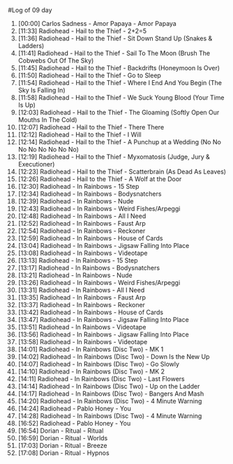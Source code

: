 #Log of 09 day

1. [00:00] Carlos Sadness - Amor Papaya - Amor Papaya
1. [11:33] Radiohead - Hail to the Thief - 2+2=5
1. [11:36] Radiohead - Hail to the Thief - Sit Down Stand Up (Snakes & Ladders)
1. [11:41] Radiohead - Hail to the Thief - Sail To The Moon (Brush The Cobwebs Out Of The Sky)
1. [11:45] Radiohead - Hail to the Thief - Backdrifts (Honeymoon Is Over)
1. [11:50] Radiohead - Hail to the Thief - Go to Sleep
1. [11:54] Radiohead - Hail to the Thief - Where I End And You Begin (The Sky Is Falling In)
1. [11:58] Radiohead - Hail to the Thief - We Suck Young Blood (Your Time Is Up)
1. [12:03] Radiohead - Hail to the Thief - The Gloaming (Softly Open Our Mouths In The Cold)
1. [12:07] Radiohead - Hail to the Thief - There There
1. [12:12] Radiohead - Hail to the Thief - I Will
1. [12:14] Radiohead - Hail to the Thief - A Punchup at a Wedding (No No No No No No No No)
1. [12:19] Radiohead - Hail to the Thief - Myxomatosis (Judge, Jury & Executioner)
1. [12:23] Radiohead - Hail to the Thief - Scatterbrain (As Dead As Leaves)
1. [12:26] Radiohead - Hail to the Thief - A Wolf at the Door
1. [12:30] Radiohead - In Rainbows - 15 Step
1. [12:34] Radiohead - In Rainbows - Bodysnatchers
1. [12:39] Radiohead - In Rainbows - Nude
1. [12:43] Radiohead - In Rainbows - Weird Fishes/Arpeggi
1. [12:48] Radiohead - In Rainbows - All I Need
1. [12:52] Radiohead - In Rainbows - Faust Arp
1. [12:54] Radiohead - In Rainbows - Reckoner
1. [12:59] Radiohead - In Rainbows - House of Cards
1. [13:04] Radiohead - In Rainbows - Jigsaw Falling Into Place
1. [13:08] Radiohead - In Rainbows - Videotape
1. [13:13] Radiohead - In Rainbows - 15 Step
1. [13:17] Radiohead - In Rainbows - Bodysnatchers
1. [13:21] Radiohead - In Rainbows - Nude
1. [13:26] Radiohead - In Rainbows - Weird Fishes/Arpeggi
1. [13:31] Radiohead - In Rainbows - All I Need
1. [13:35] Radiohead - In Rainbows - Faust Arp
1. [13:37] Radiohead - In Rainbows - Reckoner
1. [13:42] Radiohead - In Rainbows - House of Cards
1. [13:47] Radiohead - In Rainbows - Jigsaw Falling Into Place
1. [13:51] Radiohead - In Rainbows - Videotape
1. [13:56] Radiohead - In Rainbows - Jigsaw Falling Into Place
1. [13:58] Radiohead - In Rainbows - Videotape
1. [14:01] Radiohead - In Rainbows (Disc Two) - MK 1
1. [14:02] Radiohead - In Rainbows (Disc Two) - Down Is the New Up
1. [14:07] Radiohead - In Rainbows (Disc Two) - Go Slowly
1. [14:10] Radiohead - In Rainbows (Disc Two) - MK 2
1. [14:11] Radiohead - In Rainbows (Disc Two) - Last Flowers
1. [14:14] Radiohead - In Rainbows (Disc Two) - Up on the Ladder
1. [14:17] Radiohead - In Rainbows (Disc Two) - Bangers And Mash
1. [14:20] Radiohead - In Rainbows (Disc Two) - 4 Minute Warning
1. [14:24] Radiohead - Pablo Honey - You
1. [14:28] Radiohead - In Rainbows (Disc Two) - 4 Minute Warning
1. [16:52] Radiohead - Pablo Honey - You
1. [16:54] Dorian - Ritual - Ritual
1. [16:59] Dorian - Ritual - Worlds
1. [17:03] Dorian - Ritual - Breeze
1. [17:08] Dorian - Ritual - Hypnos
